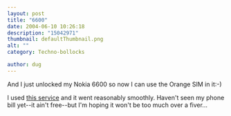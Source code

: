 ```yaml
---
layout: post
title: "6600"
date: 2004-06-10 10:26:18
description: "15042971"
thumbnail: defaultThumbnail.png
alt: ""
category: Techno-bollocks

author: dug
---
```


<p>And I just unlocked my Nokia 6600 so now I can use the Orange <span class="caps">SIM </span>in it:-)</p>

<p>I used <a href="http://instantunlocking.co.uk/">this service</a> and it went reasonably smoothly. Haven't seen my phone bill yet--it ain't free--but I'm hoping it won't be too much over a fiver...</p>
